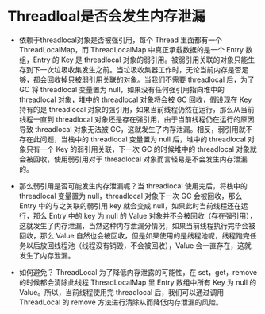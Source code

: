 # Threadloal是否会发生内存泄漏

- 依赖于threadlocal对象是否被强引用，每个 Thread 里面都有一个 ThreadLocalMap，而 ThreadLocalMap 中真正承载数据的是一个 Entry 数组，Entry 的 Key 是 threadlocal 对象的弱引用。被弱引用关联的对象只能生存到下一次垃圾收集发生之前。当垃圾收集器工作时，无论当前内存是否足够，都会回收掉只被弱引用关联的对象。当我们不需要 threadlocal 后，为了 GC 将 threadlocal 变量置为 null，如果没有任何强引用指向堆中的 threadlocal 对象，堆中的 threadlocal 对象将会被 GC 回收，假设现在 Key 持有的是 threadlocal 对象的强引用，如果当前线程仍然在运行，那么从当前线程一直到 threadlocal 对象还是存在强引用，由于当前线程仍在运行的原因导致 threadlocal 对象无法被 GC，这就发生了内存泄漏。相反，弱引用就不存在此问题，当栈中的 threadlocal 变量置为 null 后，堆中的 threadlocal 对象只有一个 Key 的弱引用关联，下一次 GC 的时候堆中的 threadlocal 对象就会被回收，使用弱引用对于 threadlocal 对象而言轻易是不会发生内存泄漏的。

- 那么弱引用是否可能发生内存泄漏呢？当 threadlocal 使用完后，将栈中的 threadlocal 变量置为 null，threadlocal 对象下一次 GC 会被回收，那么 Entry 中的与之关联的弱引用 key 就会变成 null，如果此时当前线程还在运行，那么 Entry 中的 key 为 null 的 Value 对象并不会被回收（存在强引用），这就发生了内存泄漏，当然这种内存泄漏分情况，如果当前线程执行完毕会被回收，那么 Value 自然也会被回收，但是如果使用的是线程池呢，线程跑完任务以后放回线程池（线程没有销毁，不会被回收），Value 会一直存在，这就发生了内存泄漏。

- 如何避免？ ThreadLocal 为了降低内存泄露的可能性，在 set，get，remove 的时候都会清除此线程 ThreadLocalMap 里 Entry 数组中所有 Key 为 null 的 Value。所以，当前线程使用完 threadlocal 后，我们可以通过调用 ThreadLocal 的 remove 方法进行清除从而降低内存泄漏的风险。
